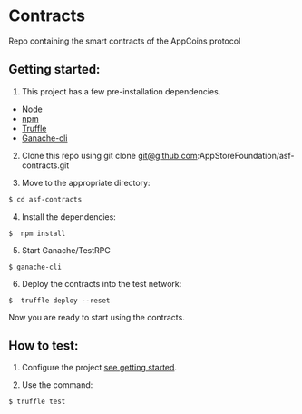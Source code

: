 # Contracts
Repo containing the smart contracts of the AppCoins protocol

## Getting started:

1. This project has a few pre-installation dependencies.
- [Node](https://nodejs.org/en/)
- [npm](https://www.npmjs.com/)
- [Truffle](https://github.com/trufflesuite/truffle)
- [Ganache-cli](https://github.com/trufflesuite/ganache-cli)

2. Clone this repo using git clone git@github.com:AppStoreFoundation/asf-contracts.git

3. Move to the appropriate directory:
```sh
$ cd asf-contracts
```

4. Install the dependencies:  
```sd
$  npm install
```

5. Start Ganache/TestRPC
```sd
$ ganache-cli
```  

6. Deploy the contracts into the test network:  
```sd
$  truffle deploy --reset
```

Now you are ready to start using the contracts.

## How to test:

1. Configure the project [see getting started](https://github.com/AppStoreFoundation/asf-contracts#getting-started).

2. Use the command:  
```sd
$ truffle test
```  
